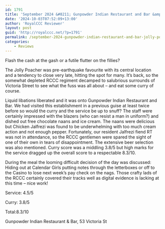 ```yaml
---
id: 1791
title: 'September 2024 &#8211; Gunpowder Indian Restaurant and Bar &amp; Jolly Poacher'
date: '2024-10-03T07:52:09+13:00'
author: 'RoyalCCC Reviewer'
layout: post
guid: 'http://royalccc.net/?p=1791'
permalink: /september-2024-gunpowder-indian-restaurant-and-bar-jolly-poacher/
categories:
    - Reviews
---
```


Flash the cash at the gash or a futile flutter on the fillies?

The Jolly Poacher was pre-earthquake favourite with its central location and a tendency to close very late, hitting the spot for many. It’s back, so the somewhat depleted RCCC regiment decamped to salubrious surrounds of Victoria Street to see what the fuss was all about – and eat some curry of course.

Liquid libations liberated and it was onto Gunpowder Indian Restaurant and Bar. We had visited this establishment in a previous guise at least twice before so would the curry and the service be up to snuff? The staff were certainly impressed with the blazers (who can resist a man in uniform?) and dished out free chocolate naans and ice cream. The naans were delicious but Chicken Jalfrezi was found to be underwhelming with too much cream action and not enough pepper. Fortunately, our resident Jalfrezi fiend RT was not in attendance, so the RCCC gentlemen were spared the sight of one of their own in tears of disappointment. The extensive beer selection was also mentioned. Curry score was a middling 3.8/5 but high marks for the service dragged up the overall score to a respectable 8.3/10.

During the meal the looming difficult decision of the day was discussed: Hiding out at Calendar Girls putting notes through the letterboxes or off to the Casino to lose next week’s pay check on the nags. Those crafty lads of the RCCC certainly covered their tracks well as digital evidence is lacking at this time – nice work!

Service: 4.5/5

Curry: 3.8/5

Total:8.3/10

Gunpowder Indian Restaurant &amp; Bar, 53 Victoria St